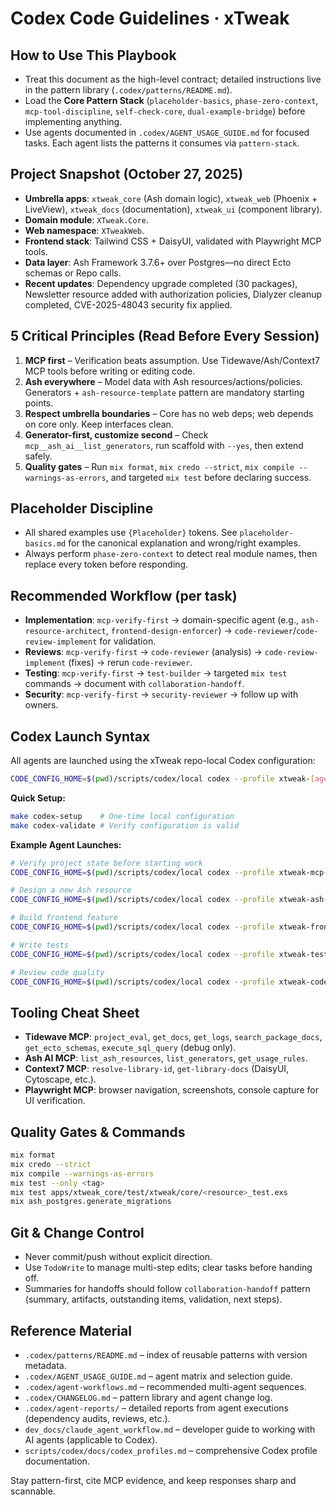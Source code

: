 # Codex Code Guidelines · xTweak

## How to Use This Playbook
- Treat this document as the high-level contract; detailed instructions live in the pattern library (`.codex/patterns/README.md`).
- Load the **Core Pattern Stack** (`placeholder-basics`, `phase-zero-context`, `mcp-tool-discipline`, `self-check-core`, `dual-example-bridge`) before implementing anything.
- Use agents documented in `.codex/AGENT_USAGE_GUIDE.md` for focused tasks. Each agent lists the patterns it consumes via `pattern-stack`.

## Project Snapshot (October 27, 2025)
- **Umbrella apps**: `xtweak_core` (Ash domain logic), `xtweak_web` (Phoenix + LiveView), `xtweak_docs` (documentation), `xtweak_ui` (component library).
- **Domain module**: `XTweak.Core`.
- **Web namespace**: `XTweakWeb`.
- **Frontend stack**: Tailwind CSS + DaisyUI, validated with Playwright MCP tools.
- **Data layer**: Ash Framework 3.7.6+ over Postgres—no direct Ecto schemas or Repo calls.
- **Recent updates**: Dependency upgrade completed (30 packages), Newsletter resource added with authorization policies, Dialyzer cleanup completed, CVE-2025-48043 security fix applied.

## 5 Critical Principles (Read Before Every Session)
1. **MCP first** – Verification beats assumption. Use Tidewave/Ash/Context7 MCP tools before writing or editing code.
2. **Ash everywhere** – Model data with Ash resources/actions/policies. Generators + `ash-resource-template` pattern are mandatory starting points.
3. **Respect umbrella boundaries** – Core has no web deps; web depends on core only. Keep interfaces clean.
4. **Generator-first, customize second** – Check `mcp__ash_ai__list_generators`, run scaffold with `--yes`, then extend safely.
5. **Quality gates** – Run `mix format`, `mix credo --strict`, `mix compile --warnings-as-errors`, and targeted `mix test` before declaring success.

## Placeholder Discipline
- All shared examples use `{Placeholder}` tokens. See `placeholder-basics.md` for the canonical explanation and wrong/right examples.
- Always perform `phase-zero-context` to detect real module names, then replace every token before responding.

## Recommended Workflow (per task)
- **Implementation**: `mcp-verify-first` → domain-specific agent (e.g., `ash-resource-architect`, `frontend-design-enforcer`) → `code-reviewer`/`code-review-implement` for validation.
- **Reviews**: `mcp-verify-first` → `code-reviewer` (analysis) → `code-review-implement` (fixes) → rerun `code-reviewer`.
- **Testing**: `mcp-verify-first` → `test-builder` → targeted `mix test` commands → document with `collaboration-handoff`.
- **Security**: `mcp-verify-first` → `security-reviewer` → follow up with owners.

## Codex Launch Syntax

All agents are launched using the xTweak repo-local Codex configuration:

```bash
CODE_CONFIG_HOME=$(pwd)/scripts/codex/local codex --profile xtweak-[agent-name] "PLAN"
```

**Quick Setup:**
```bash
make codex-setup    # One-time local configuration
make codex-validate # Verify configuration is valid
```

**Example Agent Launches:**
```bash
# Verify project state before starting work
CODE_CONFIG_HOME=$(pwd)/scripts/codex/local codex --profile xtweak-mcp-verify-first "List all Ash resources and domains"

# Design a new Ash resource
CODE_CONFIG_HOME=$(pwd)/scripts/codex/local codex --profile xtweak-ash-resource-architect "Add Comment resource with user relationship and policies"

# Build frontend feature
CODE_CONFIG_HOME=$(pwd)/scripts/codex/local codex --profile xtweak-frontend-design-enforcer "Implement user profile LiveView page with form validation"

# Write tests
CODE_CONFIG_HOME=$(pwd)/scripts/codex/local codex --profile xtweak-test-builder "Write comprehensive tests for Newsletter resource"

# Review code quality
CODE_CONFIG_HOME=$(pwd)/scripts/codex/local codex --profile xtweak-code-reviewer "Review apps/xtweak_core/lib/xtweak/core/user.ex"
```

## Tooling Cheat Sheet
- **Tidewave MCP**: `project_eval`, `get_docs`, `get_logs`, `search_package_docs`, `get_ecto_schemas`, `execute_sql_query` (debug only).
- **Ash AI MCP**: `list_ash_resources`, `list_generators`, `get_usage_rules`.
- **Context7 MCP**: `resolve-library-id`, `get-library-docs` (DaisyUI, Cytoscape, etc.).
- **Playwright MCP**: browser navigation, screenshots, console capture for UI verification.

## Quality Gates & Commands
```bash
mix format
mix credo --strict
mix compile --warnings-as-errors
mix test --only <tag>
mix test apps/xtweak_core/test/xtweak/core/<resource>_test.exs
mix ash_postgres.generate_migrations
```

## Git & Change Control
- Never commit/push without explicit direction.
- Use `TodoWrite` to manage multi-step edits; clear tasks before handing off.
- Summaries for handoffs should follow `collaboration-handoff` pattern (summary, artifacts, outstanding items, validation, next steps).

## Reference Material
- `.codex/patterns/README.md` – index of reusable patterns with version metadata.
- `.codex/AGENT_USAGE_GUIDE.md` – agent matrix and selection guide.
- `.codex/agent-workflows.md` – recommended multi-agent sequences.
- `.codex/CHANGELOG.md` – pattern library and agent change log.
- `.codex/agent-reports/` – detailed reports from agent executions (dependency audits, reviews, etc.).
- `dev_docs/claude_agent_workflow.md` – developer guide to working with AI agents (applicable to Codex).
- `scripts/codex/docs/codex_profiles.md` – comprehensive Codex profile documentation.

Stay pattern-first, cite MCP evidence, and keep responses sharp and scannable.
